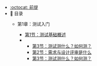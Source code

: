 - [:octocat: 前提](/README)
- :memo: 目录
   - 第1章：测试入门
   
       - [第1节：测试基础概述](/md/idea-plugin/1.测试基础概述.md)
     - - [第3节：测试测什么？如何测？](/docs/md/idea-plugin/3.测试测什么怎么测.md)
       - [第2节：需求与设计评审是什么](/md/idea-plugin/2.需求与设计评审是什么.md)
       - [第3节：测试测什么？如何测？](/docs/md/idea-plugin/3.测试测什么怎么测.md)
